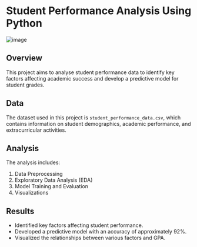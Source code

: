 # Student Performance Analysis Using Python
![image](https://github.com/user-attachments/assets/40ab9cb6-3370-431e-9a8f-4d12cd473d07)

## Overview
This project aims to analyse student performance data to identify key factors affecting academic success and develop a predictive model for student grades.

## Data
The dataset used in this project is `student_performance_data.csv`, which contains information on student demographics, academic performance, and extracurricular activities.

## Analysis
The analysis includes:
1. Data Preprocessing
2. Exploratory Data Analysis (EDA)
3. Model Training and Evaluation
4. Visualizations

## Results
- Identified key factors affecting student performance.
- Developed a predictive model with an accuracy of approximately 92%.
- Visualized the relationships between various factors and GPA.
